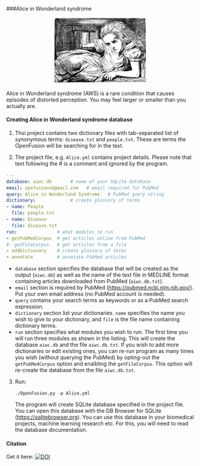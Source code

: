 ###Alice in Wonderland syndrome
<p align="center">
<img src="img/alice.jpg" style="align:center;width:50%;height:auto;"/>
</p>
Alice in Wonderland syndrome (AWS) is a rare condition that causes episodes of distorted perception. You may feel larger or smaller than you actually are.

#### Creating Alice in Wonderland syndrome database

1. Thsi project contains two dictionary files with tab-separated list of synonymous terms: `disease.txt` and `people.txt`. These are terms the OpenFusion will be searching for in the text.
   <br>

2. The project file, e.g. `Alice.yml` contains project details. Please note that text following the # is a comment and ignored by the program.
```yml
---
database: aiwc.db       # name of your SQLite database
email: opefusionx@gmail.com   # email required for PubMed
query: Alice in Wonderland Syndrome   # PubMed query string
dictionary:             # create glossary of terms
- name: People
  file: people.txt
- name: Disease
  file: disease.txt
run:               # what modules to run
- getPubMedCorpus  # get articles online from PubMed
#- getFileCorpus   # get articles from a file
- addDictionary    # create glossary of terms
- annotate         # annotate PubMed articles
```
- `database` section specifies the database that will be created as the output (`aiwc.db`) as well as the name of the text file in MEDLINE format containing articles downloaded from PubMed (`aiwc.db.txt`).
- `email` section is required by PubMed (https://pubmed.ncbi.nlm.nih.gov/). Put your own email address (no PubMed account is needed).
- `query` contains your search terms as keywords or as a PubMed search expression.
- `dictionary` section list your dictionaries. `name` specifies the name you wish to give to your dictionary, and `file` is the file name containing dictionary terms.
- `run` section specifies what modules you wish to run. The first time you will run three modules as shown in the listing. This will create the database `aiwc.db` and the file `aiwc.db.txt`. If you wish to add more dictionaries or edit existing ones, you can re-run program as many times you wish (without querying the PubMed) by opting-out the `getPubMedCorpus` option and enalbling the `getFileCorpus`. This option will re-create the database from the file `aiwc.db.txt`.
3. Run:

       ./OpenFusion.py -p Alice.yml

   The program will create SQLite database specified in the project file. You can open this database with the DB Browser for SQLite (https://sqlitebrowser.org). You can use this database in your biomedical projects, machine learning research etc. For this, you will need to read the database documentation.

    
#### Citation
Get it here:  [![DOI](https://zenodo.org/badge/248162501.svg)](https://zenodo.org/badge/latestdoi/248162501)